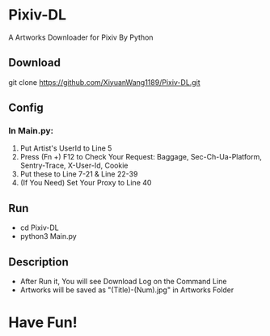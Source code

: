 # Pixiv-DL
A Artworks Downloader for Pixiv By Python
## Download
git clone https://github.com/XiyuanWang1189/Pixiv-DL.git
## Config
### In Main.py:
1. Put Artist's UserId to Line 5
2. Press (Fn +) F12 to Check Your Request: Baggage, Sec-Ch-Ua-Platform, Sentry-Trace, X-User-Id, Cookie
3. Put these to Line 7-21 & Line 22-39
4. (If You Need) Set Your Proxy to Line 40
## Run
- cd Pixiv-DL
- python3 Main.py
## Description
- After Run it, You will see Download Log on the Command Line
- Artworks will be saved as "(Title)-(Num).jpg" in Artworks Folder
# Have Fun!
